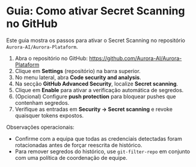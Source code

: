# Guia: Como ativar Secret Scanning no GitHub

Este guia mostra os passos para ativar o Secret Scanning no repositório `Aurora-AI/Aurora-Plataform`.

1. Abra o repositório no GitHub: https://github.com/Aurora-AI/Aurora-Plataform
2. Clique em **Settings** (repositório) na barra superior.
3. No menu lateral, abra **Code security and analysis**.
4. Na secção **GitHub Advanced Security**, localize **Secret scanning**.
5. Clique em **Enable** para ativar a verificação automática de segredos.
6. (Opcional) Configure **push protection** para bloquear pushes que contenham segredos.
7. Verifique as entradas em **Security → Secret scanning** e revoke quaisquer tokens expostos.

Observações operacionais:
- Confirme com a equipa que todas as credenciais detectadas foram rotacionadas antes de forçar reescrita de histórico.
- Para remover segredos do histórico, use `git-filter-repo` em conjunto com uma política de coordenação de equipe.

